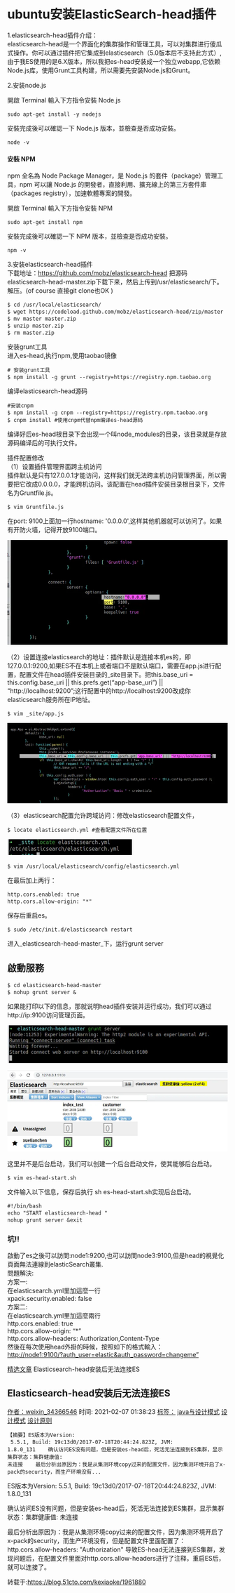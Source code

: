# ubuntu安装ElasticSearch-head插件



1.elasticsearch-head插件介绍：  
elasticsearch-head是一个界面化的集群操作和管理工具，可以对集群进行傻瓜式操作。你可以通过插件把它集成到elasticsearch（5.0版本后不支持此方式）,由于我ES使用的是6.X版本，所以我把es-head安装成一个独立webapp,它依赖Node.js库，使用Grunt工具构建，所以需要先安装Node.js和Grunt。



2.安装node.js

開啟 Terminal 輸入下方指令安裝 Node.js

```text
sudo apt-get install -y nodejs
```

安裝完成後可以確認一下 Node.js 版本，並檢查是否成功安裝。

```text
node -v
```

#### 安裝 NPM <a id="&#x5B89;&#x88DD;-npm"></a>

npm 全名為 Node Package Manager，是 Node.js 的套件（package）管理工具，npm 可以讓 Node.js 的開發者，直接利用、擴充線上的第三方套件庫（packages registry），加速軟體專案的開發。

開啟 Terminal 輸入下方指令安裝 NPM

```text
sudo apt-get install npm
```

安裝完成後可以確認一下 NPM 版本，並檢查是否成功安裝。

```text
npm -v
```

  
3.安装elasticsearch-head插件  
下载地址：https://github.com/mobz/elasticsearch-head 把源码elasticsearch-head-master.zip下载下来，然后上传到/usr/elasticsearch/下。解压。\(of course 直接git clone也OK \)

```text
$ cd /usr/local/elasticsearch/
$ wget https://codeload.github.com/mobz/elasticsearch-head/zip/master 
$ mv master master.zip
$ unzip master.zip
$ rm master.zip
```

安装grunt工具  
进入es-head,执行npm,使用taobao镜像

```text
# 安装grunt工具
$ npm install -g grunt --registry=https://registry.npm.taobao.org
```

编译elasticsearch-head源码

```text
#安装cnpm
$ npm install -g cnpm --registry=https://registry.npm.taobao.org
$ cnpm install #使用cnpm代替npm编译es-head源码
```

编译好后es-head根目录下会出现一个叫node\_modules的目录，该目录就是存放源码编译后的可执行文件。

插件配置修改  
（1）设置插件管理界面跨主机访问  
插件默认是只有127.0.0.1才能访问，这样我们就无法跨主机访问管理界面，所以需要把它改成0.0.0.0，才能跨机访问。该配置在head插件安装目录根目录下，文件名为Gruntfile.js。

```text
$ vim Gruntfile.js
```

在port: 9100上面加一行hostname: '0.0.0.0',这样其他机器就可以访问了。如果有开防火墙，记得开放9100端口。

![](../../../.gitbook/assets/tu-pian-%20%2816%29.png)

（2）设置连接elasticsearch的地址：插件默认是连接本机es的，即127.0.0.1:9200,如果ES不在本机上或者端口不是默认端口，需要在app.js进行配置，配置文件在head插件安装目录的\_site目录下。把this.base\_uri = this.config.base\_uri \|\| this.prefs.get\(“app-base\_uri”\) \|\| “http://localhost:9200”;这行配置中的http://localhost:9200改成你elasticsearch服务所在IP地址。

```text
$ vim _site/app.js
```

![](../../../.gitbook/assets/tu-pian-%20%2813%29.png)

（3）elasticsearch配置允许跨域访问：修改elasticsearch配置文件，

```text
$ locate elasticsearch.yml #查看配置文件所在位置
```

![](../../../.gitbook/assets/tu-pian-%20%2818%29.png)

```text
$ vim /usr/local/elasticsearch/config/elasticsearch.yml
```

在最后加上两行：

```text
http.cors.enabled: true
http.cors.allow-origin: "*"
```

保存后重启es。

```text
$ sudo /etc/init.d/elasticsearch restart
```

进入_elasticsearch-head-master_下，运行grunt server

## 啟動服務

```text
$ cd elasticsearch-head-master
$ nohup grunt server &
```

如果能打印以下的信息，那就说明head插件安装并运行成功，我们可以通过http://ip:9100访问管理页面。

![](../../../.gitbook/assets/tu-pian-%20%2814%29.png)

![](../../../.gitbook/assets/tu-pian-%20%2815%29.png)

这里并不是后台启动，我们可以创建一个后台启动文件，使其能够后台启动。

```text
$ vim es-head-start.sh
```

文件输入以下信息，保存后执行 sh es-head-start.sh实现后台启动。

```text
#!/bin/bash
echo "START elasticsearch-head "
nohup grunt server &exit
```

 

### 坑!!

啟動了es之後可以訪問:node1:9200,也可以訪問node3:9100,但是head的視覺化頁面無法連線到elasticSearch叢集.  
 問題解決:  
 方案一:  
 在elasticsearch.yml里加這麼一行  
 xpack.security.enabled: false  
 方案二:  
 在elasticsearch.yml里加這麼兩行  
 http.cors.enabled: true  
 http.cors.allow-origin: “\*”  
 http.cors.allow-headers: Authorization,Content-Type  
 然後在每次使用head外掛的時候，按照如下的格式輸入：  
 [http://node1:9100/?auth\_user=elastic&auth\_password=changeme”](http://node1:9100/?auth_user=elastic&auth_password=changeme%E2%80%9D)





 [精选文章](https://www.huaweicloud.com/articles/articles-A-1.html) Elasticsearch-head安装后无法连接ES

## Elasticsearch-head安装后无法连接ES

 [作者：weixin\_34366546](https://www.huaweicloud.com/articles/17f61a57f1c33ac1afb3d36c7d5de67e.html#) 时间: 2021-02-07 01:38:23 [标签：](https://www.huaweicloud.com/articles/topic-A-1.html) [java与设计模式](https://www.huaweicloud.com/articles/topic_bbd1579933584ba33a9ebe2dcba93357.html) [设计模式](https://www.huaweicloud.com/articles/topic_301a19970448f8e4f27ddae7a7d415fe.html) [设计原则](https://www.huaweicloud.com/articles/topic_7cc9f6e98f5077948872172b9deb5b11.html)

```text
【摘要】ES版本为Version:
 5.5.1, Build: 19c13d0/2017-07-18T20:44:24.823Z, JVM: 
1.8.0_131    确认访问ES没有问题，但是安装es-head后，死活无法连接到ES集群，显示集群状态：集群健康值: 
未连接    最后分析出原因为：我是从集测环境copy过来的配置文件，因为集测环境开启了x-pack的security，而生产环境没有...
```

 ES版本为Version: 5.5.1, Build: 19c13d0/2017-07-18T20:44:24.823Z, JVM: 1.8.0\_131

 确认访问ES没有问题，但是安装es-head后，死活无法连接到ES集群，显示集群状态：集群健康值: 未连接

 最后分析出原因为：我是从集测环境copy过来的配置文件，因为集测环境开启了x-pack的security，而生产环境没有，但是配置文件里面配置了：http.cors.allow-headers: "Authorization"  导致ES-head无法连接到ES集群，发现问题后，在配置文件里面对http.cors.allow-headers进行了注释，重启ES后，就可以连接了。

转载于:https://blog.51cto.com/kexiaoke/1961880

